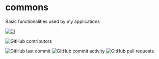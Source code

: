 # commons

Basic functionalities used by my applications


[![CI](https://github.com/magikabdul/cholewa-commons/actions/workflows/CI.yml/badge.svg)](https://github.com/magikabdul/lotto-client/actions/workflows/CI.yml)

![GitHub contributors](https://img.shields.io/github/contributors/magikabdul/cholewa-commons?style=plastic)

![GitHub last commit](https://img.shields.io/github/last-commit/magikabdul/cholewa-commons?style=plastic)
![GitHub commit activity](https://img.shields.io/github/commit-activity/m/magikabdul/cholewa-commons?style=plastic)
![GitHub pull requests](https://img.shields.io/github/issues-pr-raw/magikabdul/cholewa-commons?style=plastic)
